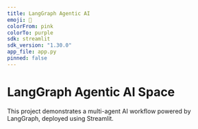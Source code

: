```yaml
---
title: LangGraph Agentic AI
emoji: 🧠
colorFrom: pink
colorTo: purple
sdk: streamlit
sdk_version: "1.30.0"
app_file: app.py
pinned: false
---
```


# LangGraph Agentic AI Space

This project demonstrates a multi-agent AI workflow powered by LangGraph, deployed using Streamlit.